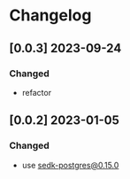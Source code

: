 # Changelog
<!-- https://keepachangelog.com/en/1.0.0/ -->

## [0.0.3]  2023-09-24
### Changed
- refactor

## [0.0.2]  2023-01-05
### Changed
- use sedk-postgres@0.15.0

